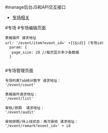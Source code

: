#manage后台JS和API交互接口

- [专场相关](#专场)  


#专场
#专场编辑页面
```
表格插件 请求地址
url: '/event/item?event_id=' +{{$id}} (专场id)
  param: {
   page_size: 20 //每页显示多少条数据
  }
  

```
#专场管理页面
```
专场列表Tab统计数字 请求地址：
'/event/count'

表格插件请求地址：
'/event/list'

审核/排期  请求地址：
'/event/audit'

审核排期/待上线状态：再次审核 请求地址：
'/event/remark?event_id=' + id






  
                    


